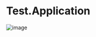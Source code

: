 # Test.Application
![image](https://github.com/user-attachments/assets/e4d2b263-cb1d-45e3-a5ee-5e2c08727710)
